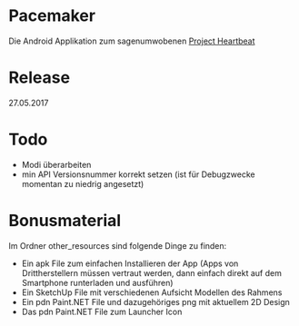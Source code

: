 # Pacemaker

Die Android Applikation zum sagenumwobenen [Project Heartbeat](https://github.com/lythro/ProjectHeartbeat)

# Release

27.05.2017

# Todo

* Modi überarbeiten
* min API Versionsnummer korrekt setzen (ist für Debugzwecke momentan zu niedrig angesetzt)

# Bonusmaterial

Im Ordner other_resources sind folgende Dinge zu finden:
* Ein apk File zum einfachen Installieren der App (Apps von Drittherstellern müssen vertraut werden, dann einfach direkt auf dem Smartphone runterladen und ausführen)
* Ein SketchUp File mit verschiedenen Aufsicht Modellen des Rahmens
* Ein pdn Paint.NET File und dazugehöriges png mit aktuellem 2D Design
* Das pdn Paint.NET File zum Launcher Icon
